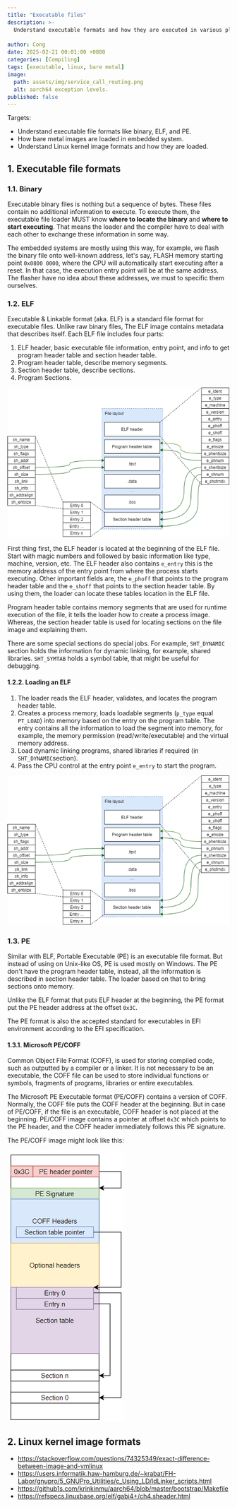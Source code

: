 ```yaml
---
title: "Executable files"
description: >-
  Understand executable formats and how they are executed in various platforms.

author: Cong
date: 2025-02-21 00:01:00 +0800
categories: [Compiling]
tags: [executable, linux, bare metal]
image:
  path: assets/img/service_call_routing.png
  alt: aarch64 exception levels.
published: false
---
```


Targets:

- Understand executable file formats like binary, ELF, and PE.
- How bare metal images are loaded in embedded system.
- Understand Linux kernel image formats and how they are loaded.

## 1. Executable file formats

### 1.1. Binary

Executable binary files is nothing but a sequence of bytes. These files contain no additional information to execute. To execute them, the executable file loader MUST know **where to locate the binary** and **where to start executing**. That means the loader and the compiler have to deal with each other to exchange these information in some way.

The embedded systems are mostly using this way, for example, we flash the binary file onto well-known address, let's say, FLASH memory starting point `0x0800 0000`, where the CPU will automatically start executing after a reset. In that case, the execution entry point will be at the same address. The flasher have no idea about these addresses, we must to specific them ourselves.

### 1.2. ELF

Executable & Linkable format (aka. ELF) is a standard file format for executable files. Unlike raw binary files, The ELF image contains metadata that describes itself. Each ELF file includes four parts:

1. ELF header, basic executable file information, entry point, and info to get program header table and section header table.
2. Program header table, describe memory segments.
3. Section header table, describe sections.
4. Program Sections.

![ELF File Layout](assets/img/elf_file_layout.png)

First thing first, the ELF header is located at the beginning of the ELF file. Start with magic numbers and followed by basic information like type, machine, version, etc. The ELF header also contains `e_entry` this is the memory address of the entry point from where the process starts executing. Other important fields are, the `e_phoff` that points to the program header table and the `e_shoff` that points to the section header table. By using them, the loader can locate these tables location in the ELF file.

Program header table contains memory segments that are used for runtime execution of the file, it tells the loader how to create a process image. Whereas, the section header table is used for locating sections on the file image and explaining them.

There are some special sections do special jobs. For example, `SHT_DYNAMIC` section holds the information for dynamic linking, for example, shared libraries. `SHT_SYMTAB` holds a symbol table, that might be useful for debugging.

#### 1.2.2. Loading an ELF

1. The loader reads the ELF header, validates, and locates the program header table.
2. Creates a process memory, loads loadable segments (`p_type` equal `PT_LOAD`) into memory based on the entry on the program table. The entry contains all the information to load the segment into memory, for example, the memory permission (read/write/executable) and the virtual memory address.
3. Load dynamic linking programs, shared libraries if required (in `SHT_DYNAMIC`section).
4. Pass the CPU control at the entry point `e_entry` to start the program.

![ELF Loader load segments](assets/img/elf_file_layout.png)

### 1.3. PE

Similar with ELF, Portable Executable (PE) is an executable file format. But instead of using on Unix-like OS, PE is used mostly on Windows. The PE don't have the program header table, instead, all the information is described in section header table. The loader based on that to bring sections onto memory.

Unlike the ELF format that puts ELF header at the beginning, the PE format put the PE header address at the offset `0x3C`.

The PE format is also the accepted standard for executables in EFI environment according to the EFI specification.

#### 1.3.1. Microsoft PE/COFF

Common Object File Format (COFF), is used for storing compiled code, such as outputted by a compiler or a linker. It is not necessary to be an executable, the COFF file can be used to store individual functions or symbols, fragments of programs, libraries or entire executables.

The Microsoft PE Executable format (PE/COFF) contains a version of COFF. Normally, the COFF file puts the COFF header at the beginning. But in case of PE/COFF, if the file is an executable, COFF header is not placed at the beginning. PE/COFF image contains a pointer at offset `0x3C` which points to the PE header, and the COFF header immediately follows this PE signature.

The PE/COFF image might look like this:

![PE/COFF file layout](assets/img/pe_coff_file_format.png)

## 2. Linux kernel image formats

- <https://stackoverflow.com/questions/74325349/exact-difference-between-image-and-vmlinux>
- <https://users.informatik.haw-hamburg.de/~krabat/FH-Labor/gnupro/5_GNUPro_Utilities/c_Using_LD/ldLinker_scripts.html>
- <https://github1s.com/krinkinmu/aarch64/blob/master/bootstrap/Makefile>
- <https://refspecs.linuxbase.org/elf/gabi4+/ch4.sheader.html>

